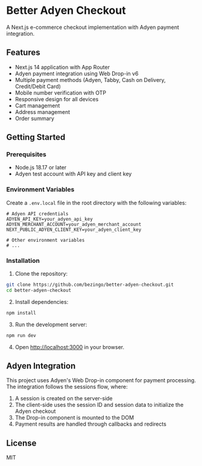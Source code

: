 # Better Adyen Checkout

A Next.js e-commerce checkout implementation with Adyen payment integration.

## Features

- Next.js 14 application with App Router
- Adyen payment integration using Web Drop-in v6
- Multiple payment methods (Adyen, Tabby, Cash on Delivery, Credit/Debit Card)
- Mobile number verification with OTP
- Responsive design for all devices
- Cart management
- Address management
- Order summary

## Getting Started

### Prerequisites

- Node.js 18.17 or later
- Adyen test account with API key and client key

### Environment Variables

Create a `.env.local` file in the root directory with the following variables:

```
# Adyen API credentials
ADYEN_API_KEY=your_adyen_api_key
ADYEN_MERCHANT_ACCOUNT=your_adyen_merchant_account
NEXT_PUBLIC_ADYEN_CLIENT_KEY=your_adyen_client_key

# Other environment variables
# ...
```

### Installation

1. Clone the repository:
```bash
git clone https://github.com/bezingo/better-adyen-checkout.git
cd better-adyen-checkout
```

2. Install dependencies:
```bash
npm install
```

3. Run the development server:
```bash
npm run dev
```

4. Open [http://localhost:3000](http://localhost:3000) in your browser.

## Adyen Integration

This project uses Adyen's Web Drop-in component for payment processing. The integration follows the sessions flow, where:

1. A session is created on the server-side
2. The client-side uses the session ID and session data to initialize the Adyen checkout
3. The Drop-in component is mounted to the DOM
4. Payment results are handled through callbacks and redirects

## License

MIT